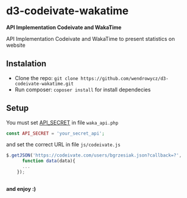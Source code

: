 # d3-codeivate-wakatime
**API Implementation Codeivate and WakaTime**

API Implementation Codeivate and WakaTime to present statistics on website

## Instalation

- Clone the repo: `git clone https://github.com/wendrowycz/d3-codeivate-wakatime.git`
- Run composer: `coposer install` for install dependecies

## Setup

You must set [API_SECRET](https://wakatime.com/settings) in file ```waka_api.php```

```php
const API_SECRET = 'your_secret_api';
```

and set the correct URL in file `js/codeivate.js`

```javascript
$.getJSON('https://codeivate.com/users/bgrzesiak.json?callback=?', 
      function data(data){
      ...
    });
    
```

**and enjoy :)**

